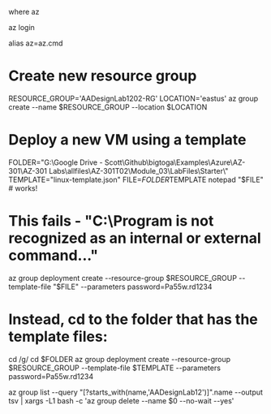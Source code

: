 where az

az login

alias az=az.cmd

# Create new resource group
RESOURCE_GROUP='AADesignLab1202-RG'
LOCATION='eastus'
az group create --name $RESOURCE_GROUP --location $LOCATION

# Deploy a new VM using a template
FOLDER="G:\\Google Drive - Scott\\Github\\bigtoga\\Examples\\Azure\\AZ-301\\AZ-301 Labs\\allfiles\\AZ-301T02\\Module_03\\LabFiles\\Starter\\"
TEMPLATE="linux-template.json"
FILE=$FOLDER$TEMPLATE
notepad "$FILE" # works!

# This fails - "C:\Program is not recognized as an internal or external command..."
az group deployment create --resource-group $RESOURCE_GROUP --template-file "$FILE" --parameters password=Pa55w.rd1234

# Instead, cd to the folder that has the template files:
cd /g/
cd $FOLDER 
az group deployment create --resource-group $RESOURCE_GROUP --template-file $TEMPLATE --parameters password=Pa55w.rd1234

az group list --query "[?starts_with(name,'AADesignLab12')]".name --output tsv | xargs -L1 bash -c 'az group delete --name $0 --no-wait --yes'
